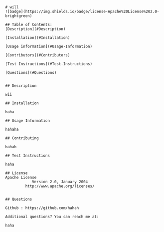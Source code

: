 
    # will
    ![badge](https://img.shields.io/badge/license-Apache%20License%202.0-brightgreen)

    ## Table of Contents:
    [Description](#Description)

    [Installation](#Installation)

    [Usage information](#Usage-Information)

    [Contributors](#Contributors)

    [Test Instructions](#Test-Instructions)

    [Questions](#Questions)


    ## Description

    wii
    
    ## Installation 

    haha

    ## Usage Information

    hahaha

    ## Contributing

    hahah

    ## Test Instructions 

    haha

    ## License
    Apache License
                Version 2.0, January 2004
             http://www.apache.org/licenses/


    ## Questions

    Github : https://github.com/hahah

    Additional questions? You can reach me at:

    haha


    

